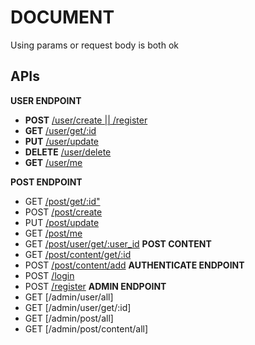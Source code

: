 # DOCUMENT

Using params or request body is both ok

## APIs

**USER ENDPOINT**

- **POST** [/user/create || /register](./wiki/auth/register.md)
- **GET** [/user/get/:id](./wiki/user/getUser.md)
- **PUT** [/user/update](./wiki/user/updateUser.md)
- **DELETE** [/user/delete](./wiki/user/deleteUser.md)
- **GET** [/user/me](./wiki/user/me.md)

**POST ENDPOINT**

- GET [/post/get/:id"](./wiki/post/getPost.md)
- POST [/post/create](./wiki/post/createPost.md)
- PUT [/post/update](./wiki/post/updatePost.md)
- GET [/post/me](./wiki/post/currentUserPost.md)
- GET [/post/user/get/:user_id](./wiki/post/getUserPost.md)
**POST CONTENT**
- GET [/post/content/get/:id](./wiki/content/getContent.md)
- POST [/post/content/add](./wiki/content/addContent.md)
**AUTHENTICATE ENDPOINT**
- POST [/login](./wiki/auth/login.md)
- POST [/register](./wiki/auth/register.md)
**ADMIN ENDPOINT**
- GET [/admin/user/all]
- GET [/admin/user/get/:id]
- GET [/admin/post/all]
- GET [/admin/post/content/all]
